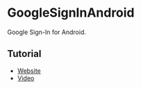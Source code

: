 # GoogleSignInAndroid

Google Sign-In for Android.

## Tutorial

* [Website](http://alvarez.tech/android-log-in-con-google/)
* [Video](https://www.youtube.com/watch?v=O3aemJ9eAAA)
